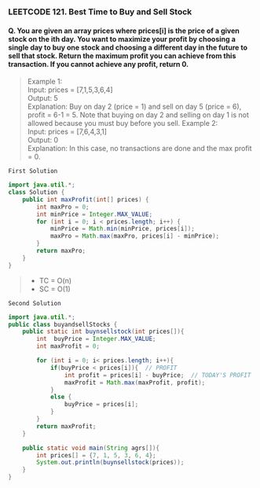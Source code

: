 ### LEETCODE 121. Best Time to Buy and Sell Stock

#### Q. You are given an array prices where prices[i] is the price of a given stock on the ith day. You want to maximize your profit by choosing a single day to buy one stock and choosing a different day in the future to sell that stock.  Return the maximum profit you can achieve from this transaction. If you cannot achieve any profit, return 0.

>Example 1:  
Input: prices = [7,1,5,3,6,4]  
Output: 5  
Explanation: Buy on day 2 (price = 1) and sell on day 5 (price = 6), profit = 6-1 = 5.
Note that buying on day 2 and selling on day 1 is not allowed because you must buy before you sell.
Example 2:  
Input: prices = [7,6,4,3,1]  
Output: 0  
Explanation: In this case, no transactions are done and the max profit = 0.  


```First Solution```

```java
import java.util.*;
class Solution {
    public int maxProfit(int[] prices) {
        int maxPro = 0;
        int minPrice = Integer.MAX_VALUE;
        for (int i = 0; i < prices.length; i++) {
            minPrice = Math.min(minPrice, prices[i]);
            maxPro = Math.max(maxPro, prices[i] - minPrice);
        }
        return maxPro;
    }
}
```
>- TC = O(n)
>- SC = O(1)

```Second Solution```

```java
import java.util.*;
public class buyandsellStocks {
    public static int buynsellstock(int prices[]){
        int  buyPrice = Integer.MAX_VALUE;
        int maxProfit = 0;

        for (int i = 0; i< prices.length; i++){
            if(buyPrice < prices[i]){  // PROFIT           
                int profit = prices[i] - buyPrice;  // TODAY'S PROFIT
                maxProfit = Math.max(maxProfit, profit);
            }
            else {
                buyPrice = prices[i];
            }
        }
        return maxProfit;
    }

    public static void main(String agrs[]){
        int prices[] = {7, 1, 5, 3, 6, 4};
        System.out.println(buynsellstock(prices));
    }
}
```

